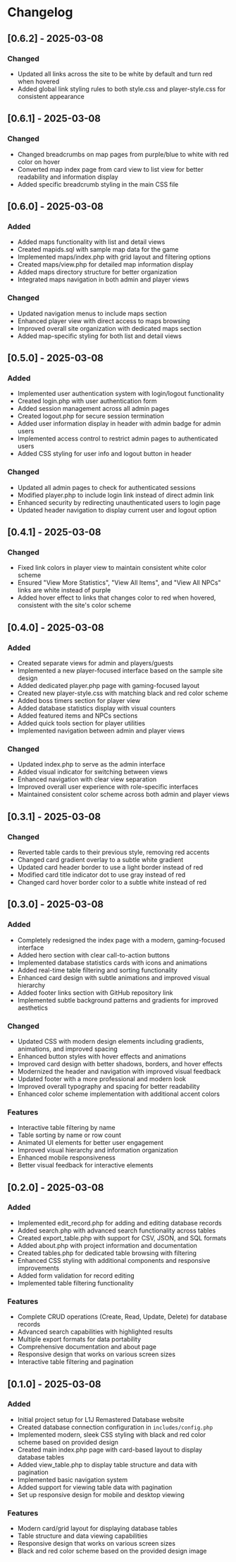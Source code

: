 # Changelog

## [0.6.2] - 2025-03-08

### Changed
- Updated all links across the site to be white by default and turn red when hovered
- Added global link styling rules to both style.css and player-style.css for consistent appearance

## [0.6.1] - 2025-03-08

### Changed
- Changed breadcrumbs on map pages from purple/blue to white with red color on hover
- Converted map index page from card view to list view for better readability and information display
- Added specific breadcrumb styling in the main CSS file

## [0.6.0] - 2025-03-08

### Added
- Added maps functionality with list and detail views
- Created mapids.sql with sample map data for the game
- Implemented maps/index.php with grid layout and filtering options
- Created maps/view.php for detailed map information display
- Added maps directory structure for better organization
- Integrated maps navigation in both admin and player views

### Changed
- Updated navigation menus to include maps section
- Enhanced player view with direct access to maps browsing
- Improved overall site organization with dedicated maps section
- Added map-specific styling for both list and detail views

## [0.5.0] - 2025-03-08

### Added
- Implemented user authentication system with login/logout functionality
- Created login.php with user authentication form
- Added session management across all admin pages
- Created logout.php for secure session termination
- Added user information display in header with admin badge for admin users
- Implemented access control to restrict admin pages to authenticated users
- Added CSS styling for user info and logout button in header

### Changed
- Updated all admin pages to check for authenticated sessions
- Modified player.php to include login link instead of direct admin link
- Enhanced security by redirecting unauthenticated users to login page
- Updated header navigation to display current user and logout option

## [0.4.1] - 2025-03-08

### Changed
- Fixed link colors in player view to maintain consistent white color scheme
- Ensured "View More Statistics", "View All Items", and "View All NPCs" links are white instead of purple
- Added hover effect to links that changes color to red when hovered, consistent with the site's color scheme

## [0.4.0] - 2025-03-08

### Added
- Created separate views for admin and players/guests
- Implemented a new player-focused interface based on the sample site design
- Added dedicated player.php page with gaming-focused layout
- Created new player-style.css with matching black and red color scheme
- Added boss timers section for player view
- Added database statistics display with visual counters
- Added featured items and NPCs sections
- Added quick tools section for player utilities
- Implemented navigation between admin and player views

### Changed
- Updated index.php to serve as the admin interface
- Added visual indicator for switching between views
- Enhanced navigation with clear view separation
- Improved overall user experience with role-specific interfaces
- Maintained consistent color scheme across both admin and player views

## [0.3.1] - 2025-03-08

### Changed
- Reverted table cards to their previous style, removing red accents
- Changed card gradient overlay to a subtle white gradient
- Updated card header border to use a light border instead of red
- Modified card title indicator dot to use gray instead of red
- Changed card hover border color to a subtle white instead of red

## [0.3.0] - 2025-03-08

### Added
- Completely redesigned the index page with a modern, gaming-focused interface
- Added hero section with clear call-to-action buttons
- Implemented database statistics cards with icons and animations
- Added real-time table filtering and sorting functionality
- Enhanced card design with subtle animations and improved visual hierarchy
- Added footer links section with GitHub repository link
- Implemented subtle background patterns and gradients for improved aesthetics

### Changed
- Updated CSS with modern design elements including gradients, animations, and improved spacing
- Enhanced button styles with hover effects and animations
- Improved card design with better shadows, borders, and hover effects
- Modernized the header and navigation with improved visual feedback
- Updated footer with a more professional and modern look
- Improved overall typography and spacing for better readability
- Enhanced color scheme implementation with additional accent colors

### Features
- Interactive table filtering by name
- Table sorting by name or row count
- Animated UI elements for better user engagement
- Improved visual hierarchy and information organization
- Enhanced mobile responsiveness
- Better visual feedback for interactive elements

## [0.2.0] - 2025-03-08

### Added
- Implemented edit_record.php for adding and editing database records
- Added search.php with advanced search functionality across tables
- Created export_table.php with support for CSV, JSON, and SQL formats
- Added about.php with project information and documentation
- Created tables.php for dedicated table browsing with filtering
- Enhanced CSS styling with additional components and responsive improvements
- Added form validation for record editing
- Implemented table filtering functionality

### Features
- Complete CRUD operations (Create, Read, Update, Delete) for database records
- Advanced search capabilities with highlighted results
- Multiple export formats for data portability
- Comprehensive documentation and about page
- Responsive design that works on various screen sizes
- Interactive table filtering and pagination

## [0.1.0] - 2025-03-08

### Added
- Initial project setup for L1J Remastered Database website
- Created database connection configuration in `includes/config.php`
- Implemented modern, sleek CSS styling with black and red color scheme based on provided design
- Created main index.php page with card-based layout to display database tables
- Added view_table.php to display table structure and data with pagination
- Implemented basic navigation system
- Added support for viewing table data with pagination
- Set up responsive design for mobile and desktop viewing

### Features
- Modern card/grid layout for displaying database tables
- Table structure and data viewing capabilities
- Responsive design that works on various screen sizes
- Black and red color scheme based on the provided design image